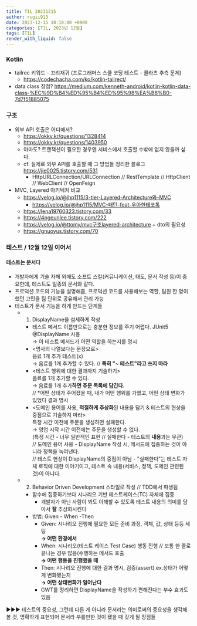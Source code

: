 ```yaml
---
title: TIL 20231215
author: rugii913
date: 2023-12-15 10:10:00 +0900
categories: [TIL, 2023년 12월]
tags: [TIL]
render_with_liquid: false
---
```


### Kotlin
- tailrec 키워드 - 꼬리재귀 (프로그래머스 스쿨 코딩 테스트 - 콜라츠 추측 문제)
  - <https://codechacha.com/ko/kotlin-tailrect/>
- data class 장점? <https://medium.com/kenneth-android/kotlin-kotlin-data-class-%EC%9D%B4%ED%95%B4%ED%95%98%EA%B8%B0-7d7f51885075>

### 구조
- 외부 API 호출은 어디에서? 
  - <https://okky.kr/questions/1328414>
  - <https://okky.kr/questions/1403950>
  - 아마도? 트랜잭션이 필요한 경우엔 서비스에서 호출할 수밖에 없지 않을까 싶다.
  - cf. 실제로 외부 API를 호출할 때 그 방법들 정리한 블로그 <https://jie0025.tistory.com/531>
    - HttpURLConnection/URLConnection // RestTemplate // HttpClient // WebClient // OpenFeign
- MVC, Layered 아키텍처 비교
  - https://velog.io/@jhp1115/3-tier-Layered-Architecture와-MVC
    - https://velog.io/@jhp1115/MVC-패턴-feat-우아한테코톡
  - https://lena19760323.tistory.com/33
  - https://4ngeunlee.tistory.com/222
  - https://velog.io/@ttomy/mvc구조layered-architecture + dto의 필요성
  - https://gnuoyus.tistory.com/70

### 테스트 / 12월 12일 이어서
#### 테스트는 문서다
- 개발자에게 기술 자체 외에도 소프트 스킬(커뮤니케이션, 태도, 문서 작성 등)이 중요한데, 테스트도 일종의 문서와 같다.
- 프로덕션 코드의 기능을 설명해줌, 프로덕션 코드를 사용해보는 역할, 팀원 한 명이 했던 고민을 팀 단위로 공유해서 관리 가능
- 테스트가 문서 기능을 하게 만드는 단계들
  - 1) DisplayName을 섬세하게 작성
    - 테스트 메서드 이름만으로는 충분한 정보를 주기 어렵다. JUnit5 @DisplayName 사용  
→ 이 테스트 메서드가 어떤 역할을 하는지를 명시
    - \<명사의 나열보다는 문장으로\>  
음료 1개 추가 테스트(x)  
→ 음료를 1개 추가할 수 있다. // **특히 \"~ 테스트\"라고 쓰지 마라**
    - \<테스트 행위에 대한 결과까지 기술하기\>  
음료를 1개 추가할 수 있다.  
→ 음료를 1개 추가**하면 주문 목록에 담긴다.**  
// \*어떤 상태가 주어졌을 때, 내가 어떤 행위를 가했고, 어떤 상태 변화가 있었다 결과 명시
    - \<도메인 용어를 사용, **적절하게 추상화**된 내용을 담기 & 테스트의 현상을 중점으로 기술하지 마라\>  
특정 시간 이전에 주문을 생성하면 실패한다.  
→ 영업 시작 시간 이전에는 주문을 생성할 수 없다.  
(특정 시간 \- 너무 일반적인 표현  // 실패한다 \- 테스트의 **내용**과는 무관)  
// 도메인 용어 사용 \- DisplayName 작성 시, 메서드에 집중하는 것이 아니라 정책을 녹여낸다.  
// 테스트 현상이 DisplayName의 중점이 아님 \- \"실패한다\"는 테스트 자체 로직에 대한 이야기이고, 테스트 속 내용(서비스, 정책, 도메인 관련된 것)이 아니다.
  - 2) Behavior Driven Development 스타일로 작성 // TDD에서 파생됨
    - 함수에 집중하기보다 시나리오 기반 테스트케이스(TC) 자체에 집중
      - 개발자가 아닌 사람이 봐도 이해할 수 있도록 테스트 내용의 의미를 담아서 **잘** 추상화시킨다
    - 방법: Given - When -Then
      - Given: 시나리오 진행에 필요한 모든 준비 과정, 객체, 값, 상태 등등 세팅  
**→ 어떤 환경에서**
      - When: 시나리오(테스트 케이스 Test Case) 행동 진행 // 보통 한 줄로 끝나는 경우 많음(수행하는 메서드 호출  
**→ 어떤 행동을 진행했을 때**
      - Then: 시나리오 진행에 대한 결과 명시, 검증(assert) ex.상태가 어떻게 변화됐는지  
**→ 어떤 상태변화가 일어난다**
      - GWT를 정리하면 DisplayName을 작성하기 편해진다는 부수 효과도 있음

▶▶▶ 테스트의 중요성, 그런데 다른 게 아니라 문서라는 의미로써의 중요성을 생각해볼 것, 명확하게 표현되어 문서라 부를만한 것이 됐을 때 갖게 될 장점들
